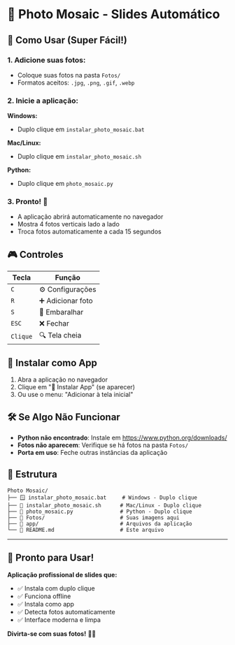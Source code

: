 # 📸 Photo Mosaic - Slides Automático

## 🚀 **Como Usar (Super Fácil!)**

### **1. Adicione suas fotos:**
- Coloque suas fotos na pasta `Fotos/`
- Formatos aceitos: `.jpg`, `.png`, `.gif`, `.webp`

### **2. Inicie a aplicação:**

**Windows:**
- Duplo clique em `instalar_photo_mosaic.bat`

**Mac/Linux:**
- Duplo clique em `instalar_photo_mosaic.sh`

**Python:**
- Duplo clique em `photo_mosaic.py`

### **3. Pronto!** 🎉
- A aplicação abrirá automaticamente no navegador
- Mostra 4 fotos verticais lado a lado
- Troca fotos automaticamente a cada 15 segundos

## 🎮 **Controles**

| Tecla | Função |
|-------|--------|
| `C` | ⚙️ Configurações |
| `R` | ➕ Adicionar foto |
| `S` | 🔄 Embaralhar |
| `ESC` | ❌ Fechar |
| `Clique` | 🔍 Tela cheia |

## 📱 **Instalar como App**

1. Abra a aplicação no navegador
2. Clique em "📱 Instalar App" (se aparecer)
3. Ou use o menu: "Adicionar à tela inicial"

## 🛠️ **Se Algo Não Funcionar**

- **Python não encontrado**: Instale em https://www.python.org/downloads/
- **Fotos não aparecem**: Verifique se há fotos na pasta `Fotos/`
- **Porta em uso**: Feche outras instâncias da aplicação

## 📁 **Estrutura**

```
Photo Mosaic/
├── 🪟 instalar_photo_mosaic.bat     # Windows - Duplo clique
├── 🐧 instalar_photo_mosaic.sh      # Mac/Linux - Duplo clique
├── 🐍 photo_mosaic.py               # Python - Duplo clique
├── 📁 Fotos/                        # Suas imagens aqui
├── 📁 app/                          # Arquivos da aplicação
└── 📖 README.md                     # Este arquivo
```

---

## 🎉 **Pronto para Usar!**

**Aplicação profissional de slides que:**
- ✅ Instala com duplo clique
- ✅ Funciona offline
- ✅ Instala como app
- ✅ Detecta fotos automaticamente
- ✅ Interface moderna e limpa

**Divirta-se com suas fotos!** 📸✨ 